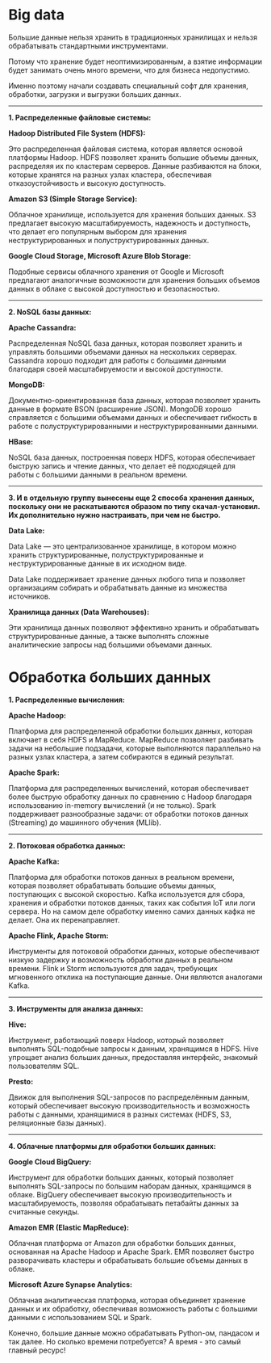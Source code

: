 # Big data

Большие данные нельзя хранить в традиционных хранилищах и нельзя обрабатывать стандартными инструментами.

Потому что хранение будет неоптимизированным, а взятие информации будет занимать очень много времени, что для бизнеса недопустимо. 

Именно поэтому начали создавать специальный софт для хранения, обработки, загрузки и выгрузки больших данных.

---------------------------------------

**1. Распределенные файловые системы:**

**Hadoop Distributed File System (HDFS):**

Это распределенная файловая система, которая является основой платформы Hadoop. HDFS позволяет хранить большие объемы данных, распределяя их по кластерам серверов. Данные разбиваются на блоки, которые хранятся на разных узлах кластера, обеспечивая отказоустойчивость и высокую доступность.

**Amazon S3 (Simple Storage Service):**

Облачное хранилище, используется для хранения больших данных. S3 предлагает высокую масштабируемость, надежность и доступность, что делает его популярным выбором для хранения неструктурированных и полуструктурированных данных.

**Google Cloud Storage, Microsoft Azure Blob Storage:**

Подобные сервисы облачного хранения от Google и Microsoft предлагают аналогичные возможности для хранения больших объемов данных в облаке с высокой доступностью и безопасностью.

---------------------------------------

**2. NoSQL базы данных:**

**Apache Cassandra:**

Распределенная NoSQL база данных, которая позволяет хранить и управлять большими объемами данных на нескольких серверах. Cassandra хорошо подходит для работы с большими данными благодаря своей масштабируемости и высокой доступности.

**MongoDB:**

Документно-ориентированная база данных, которая позволяет хранить данные в формате BSON (расширение JSON). MongoDB хорошо справляется с большими объемами данных и обеспечивает гибкость в работе с полуструктурированными и неструктурированными данными.

**HBase:**

NoSQL база данных, построенная поверх HDFS, которая обеспечивает быструю запись и чтение данных, что делает её подходящей для работы с большими данными в реальном времени.

---------------------------------------

**3. И в отдельную группу вынесены еще 2 способа хранения данных, поскольку они не раскатываются образом по типу скачал-установил. Их дополнительно нужно настраивать, при чем не быстро.**

**Data Lake:**

Data Lake — это централизованное хранилище, в котором можно хранить структурированные, полуструктурированные и неструктурированные данные в их исходном виде. 

Data Lake поддерживает хранение данных любого типа и позволяет организациям собирать и обрабатывать данные из множества источников.

**Хранилища данных (Data Warehouses):**

Эти хранилища данных позволяют эффективно хранить и обрабатывать структурированные данные, а также выполнять сложные аналитические запросы над большими объемами данных. 

# Обработка больших данных

**1. Распределенные вычисления:**

**Apache Hadoop:**

Платформа для распределенной обработки больших данных, которая включает в себя HDFS и MapReduce. MapReduce позволяет разбивать задачи на небольшие подзадачи, которые выполняются параллельно на разных узлах кластера, а затем собираются в единый результат. 

**Apache Spark:**

Платформа для распределенных вычислений, которая обеспечивает более быструю обработку данных по сравнению с Hadoop благодаря использованию in-memory вычислений (и не только). Spark поддерживает разнообразные задачи: от обработки потоков данных (Streaming) до машинного обучения (MLlib).

---------------------------------------

**2. Потоковая обработка данных:**

**Apache Kafka:**

Платформа для обработки потоков данных в реальном времени, которая позволяет обрабатывать большие объемы данных, поступающих с высокой скоростью. Kafka используется для сбора, хранения и обработки потоков данных, таких как события IoT или логи сервера. Но на самом деле обработку именно самих данных кафка не делает. Она их перенаправляет.

**Apache Flink, Apache Storm:**

Инструменты для потоковой обработки данных, которые обеспечивают низкую задержку и возможность обработки данных в реальном времени. Flink и Storm используются для задач, требующих мгновенного отклика на поступающие данные. Они являются аналогами Kafka.

---------------------------------------

**3. Инструменты для анализа данных:**

**Hive:**

Инструмент, работающий поверх Hadoop, который позволяет выполнять SQL-подобные запросы к данным, хранящимся в HDFS. Hive упрощает анализ больших данных, предоставляя интерфейс, знакомый пользователям SQL.

**Presto:**

Движок для выполнения SQL-запросов по распределённым данным, который обеспечивает высокую производительность и возможность работы с данными, хранящимися в разных системах (HDFS, S3, реляционные базы данных).

---------------------------------------

**4. Облачные платформы для обработки больших данных:**

**Google Cloud BigQuery:**

Инструмент для обработки больших данных, который позволяет выполнять SQL-запросы по большим наборам данных, хранящимся в облаке. BigQuery обеспечивает высокую производительность и масштабируемость, позволяя обрабатывать петабайты данных за считанные секунды.

**Amazon EMR (Elastic MapReduce):**

Облачная платформа от Amazon для обработки больших данных, основанная на Apache Hadoop и Apache Spark. EMR позволяет быстро разворачивать кластеры и обрабатывать большие объемы данных в облаке.

**Microsoft Azure Synapse Analytics:**

Облачная аналитическая платформа, которая объединяет хранение данных и их обработку, обеспечивая возможность работы с большими данными с использованием SQL и Spark.

Конечно, большие данные можно обрабатывать Python-ом, пандасом и так далее. Но сколько времени потребуется? А время - это самый главный ресурс!

